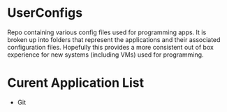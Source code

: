 # UserConfigs
Repo containing various config files used for programming apps.
It is broken up into folders that represent the applications and
their associated configuration files.  Hopefully this provides a
more consistent out of box experience for new systems (including VMs)
used for programming.
# Curent Application List
- Git
